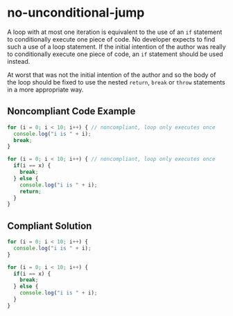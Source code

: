 # no-unconditional-jump

A loop with at most one iteration is equivalent to the use of an `if` statement to conditionally execute one piece of code. No developer expects to find such a use of a loop statement. If the initial intention of the author was really to conditionally execute one piece of code, an `if` statement should be used instead.

At worst that was not the initial intention of the author and so the body of the loop should be fixed to use the nested `return`, `break` or `throw` statements in a more appropriate way.

## Noncompliant Code Example

```typescript
for (i = 0; i < 10; i++) { // noncompliant, loop only executes once
  console.log("i is " + i);
  break;
}

for (i = 0; i < 10; i++) { // noncompliant, loop only executes once
  if(i == x) {
    break;
  } else {
    console.log("i is " + i);
    return;
  }
}
```

## Compliant Solution

```typescript
for (i = 0; i < 10; i++) {
  console.log("i is " + i);
}

for (i = 0; i < 10; i++) {
  if(i == x) {
    break;
  } else {
    console.log("i is " + i);
  }
}
```